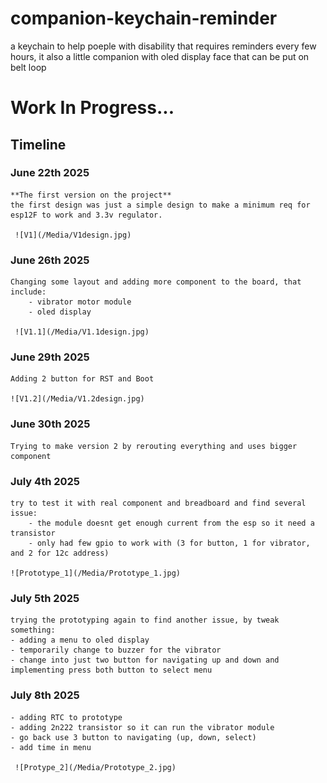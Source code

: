 # companion-keychain-reminder

a keychain to help poeple with disability that requires reminders every few hours, it also a little companion with oled display face that can be put on belt loop

# Work In Progress...

## Timeline

### June 22th 2025

    **The first version on the project**
    the first design was just a simple design to make a minimum req for esp12F to work and 3.3v regulator.

     ![V1](/Media/V1design.jpg)

### June 26th 2025

    Changing some layout and adding more component to the board, that include:
        - vibrator motor module
        - oled display
    
     ![V1.1](/Media/V1.1design.jpg)

### June 29th 2025

    Adding 2 button for RST and Boot

    ![V1.2](/Media/V1.2design.jpg)

### June 30th 2025

    Trying to make version 2 by rerouting everything and uses bigger component

### July 4th 2025

    try to test it with real component and breadboard and find several issue:
        - the module doesnt get enough current from the esp so it need a transistor
        - only had few gpio to work with (3 for button, 1 for vibrator, and 2 for 12c address)

    ![Prototype_1](/Media/Prototype_1.jpg)

### July 5th 2025

    trying the prototyping again to find another issue, by tweak something:
    - adding a menu to oled display
    - temporarily change to buzzer for the vibrator
    - change into just two button for navigating up and down and implementing press both button to select menu

### July 8th 2025

    - adding RTC to prototype
    - adding 2n222 transistor so it can run the vibrator module
    - go back use 3 button to navigating (up, down, select)
    - add time in menu

     ![Protype_2](/Media/Prototype_2.jpg)
